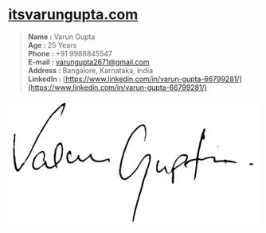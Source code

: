 # [itsvarungupta.com](http://itsvarungupta.com)

> <b>Name :</b>  Varun Gupta <br/>
> <b>Age :</b> 25 Years <br/>
> <b>Phone :</b> +91 9988845547 <br/>
> <b>E-mail :</b> varungupta2671@gmail.com <br/>
> <b>Address :</b> Bangalore, Karnataka, India <br/>
> <b>LinkedIn :</b> [https://www.linkedin.com/in/varun-gupta-66799281/](https://www.linkedin.com/in/varun-gupta-66799281/)



[![itsvarungupta.com](https://github.com/varungupta2671/itsvarungupta.com/blob/develop/images/signature.png)](http://itsvarungupta.com)